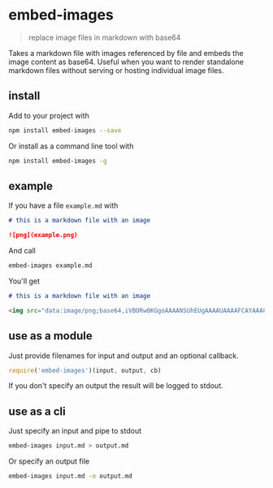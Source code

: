 # embed-images

> replace image files in markdown with base64

Takes a markdown file with images referenced by file and embeds the image content as base64. Useful when you want to render standalone markdown files without serving or hosting individual image files.

## install

Add to your project with

```bash
npm install embed-images --save
```

Or install as a command line tool with

```bash
npm install embed-images -g
```

## example

If you have a file `example.md` with

```markdown
# this is a markdown file with an image

![png](example.png)
```

And call

```bash
embed-images example.md
```

You'll get

```markdown
# this is a markdown file with an image

<img src="data:image/png;base64,iVBORw0KGgoAAAANSUhEUgAAAAUAAAAFCAYAAACNbyblAAAAHElEQVQI12P4//8/w38GIAXDIBKE0DHxgljNBAAO9TXL0Y4OHwAAAABJRU5ErkJggg==" />
```

## use as a module

Just provide filenames for input and output and an optional callback.

```javascript
require('embed-images')(input, output, cb)
```

If you don't specify an output the result will be logged to stdout.

## use as a cli

Just specify an input and pipe to stdout

```bash
embed-images input.md > output.md
```

Or specify an output file

```bash
embed-images input.md -o output.md
```